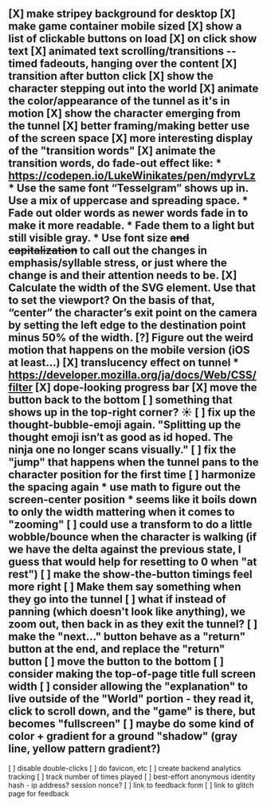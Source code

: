 [X] make stripey background for desktop
[X] make game container mobile sized
[X] show a list of clickable buttons on load
[X] on click show text
[X] animated text scrolling/transitions -- timed fadeouts, hanging over the content
[X] transition after button click
[X] show the character stepping out into the world
[X] animate the color/appearance of the tunnel as it's in motion
[X] show the character emerging from the tunnel
[X] better framing/making better use of the screen space
[X] more interesting display of the "transition words"
[X] animate the transition words, do fade-out effect like:
    * https://codepen.io/LukeWinikates/pen/mdyrvLz
    * Use the same font “Tesselgram” shows up in. Use a mix of uppercase and spreading space.
    * Fade out older words as newer words fade in to make it more readable.
    * Fade them to a light but still visible gray.
    * Use font size ~~and capitalization~~ to call out the changes in emphasis/syllable stress, or just where the change is and their attention needs to be.
[X] Calculate the width of the SVG element. Use that to set the viewport? On the basis of that, “center” the character’s exit point on the camera by setting the left edge to the destination point minus 50% of the width.
[?] Figure out the weird motion that happens on the mobile version (iOS at least...)
[X] translucency effect on tunnel
    * https://developer.mozilla.org/ja/docs/Web/CSS/filter
[X] dope-looking progress bar
[X] move the button back to the bottom
[ ] something that shows up in the top-right corner? ☀️
[ ] fix up the thought-bubble-emoji again. "Splitting up the thought emoji isn’t as good as id hoped. The ninja one no longer scans visually."
[ ] fix the "jump" that happens when the tunnel pans to the character position for the first time
[ ] harmonize the spacing again
    * use math to figure out the screen-center position
    * seems like it boils down to only the width mattering when it comes to "zooming"
[ ] could use a transform to do a little wobble/bounce when the character is walking (if we have the delta against the previous state, I guess that would help for resetting to 0 when "at rest")
[ ] make the show-the-button timings feel more right
[ ] Make them say something when they go into the tunnel
[ ] what if instead of panning (which doesn't look like anything), we zoom out, then back in as they exit the tunnel?
[ ] make the "next..." button behave as a "return" button at the end, and replace the "return" button
[ ] move the button to the bottom
[ ] consider making the top-of-page title full screen width
[ ] consider allowing the "explanation" to live outside of the "World" portion - they read it, click to scroll down, and the "game" is there, but becomes "fullscreen"
[ ] maybe do some kind of color + gradient for a ground "shadow" (gray line, yellow pattern gradient?)
---------------
[ ] disable double-clicks
[ ] do favicon, etc
[ ] create backend analytics tracking
[ ] track number of times played
[ ] best-effort anonymous identity hash - ip address? session nonce?
[ ] link to feedback form
[ ] link to glitch page for feedback